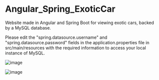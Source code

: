 # Angular_Spring_ExoticCar
 Website made in Angular and Spring Boot for viewing exotic cars, backed by a MySQL database. 
 
 Please edit the "spring.datasource.username" and "spring.datasource.password" fields in the application.properties file in src/main/resources with the required information to access your local instance of MySQL.
 
 ![image](https://user-images.githubusercontent.com/61985975/80978699-50900400-8e1e-11ea-8634-f9512fc544d5.png)
 
 
 ![image](https://user-images.githubusercontent.com/61985975/80978796-70bfc300-8e1e-11ea-8cbd-4118afd23ef9.png)
